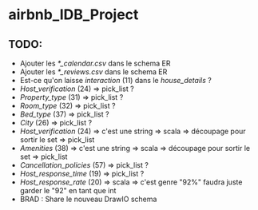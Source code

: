 # airbnb_IDB_Project

## TODO:
* Ajouter les *\*_calendar.csv* dans le schema ER
* Ajouter les  *\*_reviews.csv* dans le schema ER
* Est-ce qu'on laisse *interaction* (11) dans le *house_details* ?
* *Host_verification* (24) => pick_list ?
* *Property_type* (31) => pick_list ?
* *Room_type* (32) => pick_list ?
* *Bed_type* (37) => pick_list ?
* *City* (26) => pick_list ?
* *Host_verification* (24) => c'est une string => scala => découpage pour sortir le set => pick_list
* *Amenities* (38) => c'est une string => scala => découpage pour sortir le set => pick_list
* *Cancellation_policies* (57) => pick_list ?
* *Host_response_time* (19) => pick_list ?
* *Host_response_rate* (20) => scala => c'est genre "92%" faudra juste garder le "92" en tant que int
* BRAD : Share le nouveau DrawIO schema 
